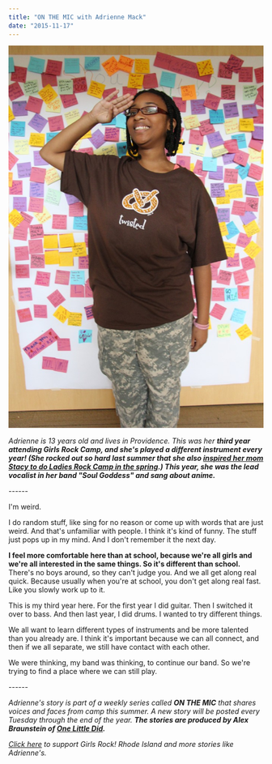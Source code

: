 ```yaml
---
title: "ON THE MIC with Adrienne Mack"
date: "2015-11-17"
---
```


**[![IMG_6240 (1)](images/IMG_6240-11-683x1024.jpg)](http://girlsrockri.org/wp-content/uploads/2015/11/IMG_6240-11.jpg)**

_Adrienne is 13 years old and lives in Providence. This was her **third year attending Girls Rock Camp, and she's played a different instrument every year! (She rocked out so hard last summer that she also [inspired her mom Stacy to do Ladies Rock Camp in the spring](https://www.youtube.com/watch?v=0JIDi3OMo6w).) This year, she was the lead vocalist in her band "Soul Goddess" and sang about anime.**_ 

\------

I'm weird.

I do random stuff, like sing for no reason or come up with words that are just weird. And that's unfamiliar with people. I think it's kind of funny. The stuff just pops up in my mind. And I don't remember it the next day.

**I feel more comfortable here than at school, because we're all girls and we're all interested in the same things. So it's different than school.** There's no boys around, so they can't judge you. And we all get along real quick. Because usually when you're at school, you don't get along real fast. Like you slowly work up to it.

This is my third year here. For the first year I did guitar. Then I switched it over to bass. And then last year, I did drums. I wanted to try different things.

We all want to learn different types of instruments and be more talented than you already are. I think it's important because we can all connect, and then if we all separate, we still have contact with each other.

We were thinking, my band was thinking, to continue our band. So we're trying to find a place where we can still play.

\------

_Adrienne's story is part of a weekly series called **ON THE MIC** that shares voices and faces from camp this summer. A new story will be posted every Tuesday through the end of the year. ____The stories are produced by Alex Braunstein of [One Little Did](http://www.onelittledidstories.com/)._____

_[Click here](https://www.razoo.com/story/Girls-Rock-Rhode-Island) to support Girls Rock! Rhode Island and more stories like Adrienne's._

